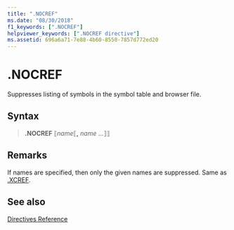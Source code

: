 ```yaml
---
title: ".NOCREF"
ms.date: "08/30/2018"
f1_keywords: [".NOCREF"]
helpviewer_keywords: [".NOCREF directive"]
ms.assetid: 696a6a71-7e88-4b60-8550-7857d772ed20
---
```

# .NOCREF

Suppresses listing of symbols in the symbol table and browser file.

## Syntax

> **.NOCREF** ⟦*name*⟦__,__ *name* ...⟧⟧

## Remarks

If names are specified, then only the given names are suppressed. Same as [.XCREF](../../assembler/masm/dot-xcref.md).

## See also

[Directives Reference](../../assembler/masm/directives-reference.md)
